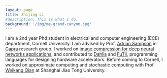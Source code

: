 ```yaml
---
layout: page
title: Zhijing Li
#description: This is what I do.
background: '/img/me-grand-canyon.jpg'
---
```


I am a 2nd year Phd student in electrical and computer engineering (ECE) department, Cornell University. I am advised by Prof. [Adrian Sampson](https://www.cs.cornell.edu/~asampson/) in [Capra](https://capra.cs.cornell.edu/) research group. I worked on [image compression for deep neural networks applications](https://github.com/cucapra/ImageNetV2/tree/master/jpeg_eval), and contributed to [Dahlia](https://github.com/cucapra/dahlia) and [FuTil](https://github.com/cucapra/futil), programming languages for designing hardware accelerators. Before coming to Cornell, I worked on approximate computing and stochastic computing with Prof. [Weikang Qian](http://umji.sjtu.edu.cn/~wkqian/people/weikang-qian.html) at Shanghai Jiao Tong University.

